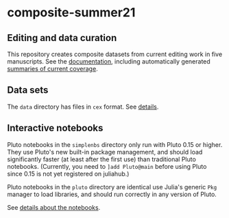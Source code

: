 # composite-summer21


## Editing and data curation

This repository creates composite datasets from current editing work in five manuscripts.  See the [documentation](https://hmteditors.github.io/composite-summer21/), including automatically generated [summaries of current coverage](https://hmteditors.github.io/composite-summer21/coverage/).

## Data sets

The `data` directory has files in `cex` format.  See [details](https://hmteditors.github.io/composite-summer21/datasets/).

## Interactive notebooks

Pluto notebooks in the `simplenbs` directory only run with Pluto 0.15 or higher.  They use Pluto's new built-in package management, and should load significantly faster (at least after the first use) than traditional Pluto notebooks. (Currently, you need to `]add Pluto@main` before using Pluto since 0.15 is not yet registered on juliahub.)

Pluto notebooks in the `pluto` directory are identical use Julia's generic `Pkg` manager to load libraries, and should run correctly in any version of Pluto.

See [details about the notebooks](https://hmteditors.github.io/composite-summer21/nbs/).